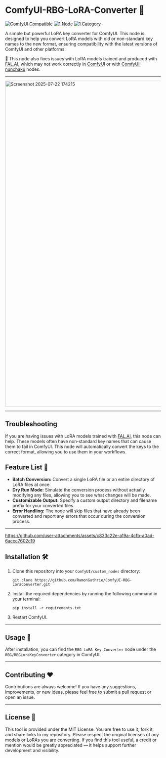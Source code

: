 # ComfyUI-RBG-LoRA-Converter 🔑

[![ComfyUI Compatible](https://img.shields.io/badge/ComfyUI-Compatible-blue?style=for-the-badge)](https://github.com/comfyanonymous/ComfyUI)
[![1 Node](https://img.shields.io/badge/Nodes-1-green?style=for-the-badge)](https://github.com/RamonGuthrie/ComfyUI-RBG-LoraConverter)
[![1 Category](https://img.shields.io/badge/Categories-1-orange?style=for-the-badge)](https://github.com/RamonGuthrie/ComfyUI-RBG-LoraConverter)

A simple but powerful LoRA key converter for ComfyUI. This node is designed to help you convert LoRA models with old or non-standard key names to the new format, ensuring compatibility with the latest versions of ComfyUI and other platforms.

📝 This node also fixes issues with LoRA models trained and produced with [FAL.AI](https://fal.ai), which may not work correctly in [ComfyUI](https://github.com/comfyanonymous/ComfyUI) or with [ComfyUI-nunchaku](https://github.com/nunchaku-tech/ComfyUI-nunchaku) nodes.

***
<img width="1841" height="1054" alt="Screenshot 2025-07-22 174215" src="https://github.com/user-attachments/assets/4394f507-f060-4c97-ae10-609030c0a22e" />

***
## Troubleshooting

If you are having issues with LoRA models trained with [FAL.AI](https://fal.ai), this node can help. These models often have non-standard key names that can cause them to fail in ComfyUI. This node will automatically convert the keys to the correct format, allowing you to use them in your workflows.

## Feature List 🚀

*   **Batch Conversion:** Convert a single LoRA file or an entire directory of LoRA files at once.
*   **Dry Run Mode:** Simulate the conversion process without actually modifying any files, allowing you to see what changes will be made.
*   **Customizable Output:** Specify a custom output directory and filename prefix for your converted files.
*   **Error Handling:** The node will skip files that have already been converted and report any errors that occur during the conversion process.

***


https://github.com/user-attachments/assets/c833c22e-a19a-4cfb-a0ad-6accc7602c19


## Installation 🛠️

1.  Clone this repository into your `ComfyUI/custom_nodes` directory:
    ```
    git clone https://github.com/RamonGuthrie/ComfyUI-RBG-LoraConverter.git
    ```
2.  Install the required dependencies by running the following command in your terminal:
    ```
    pip install -r requirements.txt
    ```
3.  Restart ComfyUI.

***

## Usage 🚀

After installation, you can find the `RBG LoRA Key Converter` node under the `RBG/RBGLoraKeyConverter` category in ComfyUI.

***

## Contributing ❤️

Contributions are always welcome! If you have any suggestions, improvements, or new ideas, please feel free to submit a pull request or open an issue.

***

## License 📜

This tool is provided under the MIT License. You are free to use it, fork it, and share links to my repository.
Please respect the original licenses of any models or LoRAs you are converting. If you find this tool useful, a credit or mention would be greatly appreciated — it helps support further development and visibility.
